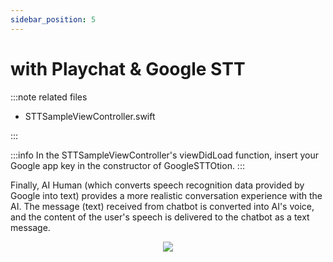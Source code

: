 ```yaml
---
sidebar_position: 5
---
```


# with Playchat & Google STT

:::note related files

- STTSampleViewController.swift

:::

:::info
In the STTSampleViewController's viewDidLoad function, insert your Google app key in the constructor of GoogleSTTOtion.
:::

Finally, AI Human (which converts speech recognition data provided by Google into text) provides a more realistic conversation experience with the AI. The message (text) received from chatbot is converted into AI's voice, and the content of the user's speech is delivered to the chatbot as a text message.

<p align="center">
<img src="/img/aihuman/ios/aisample_ss_stt.PNG" style={{zoom: "50%"}} />
</p>
